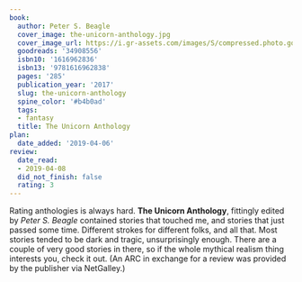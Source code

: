 ```yaml
---
book:
  author: Peter S. Beagle
  cover_image: the-unicorn-anthology.jpg
  cover_image_url: https://i.gr-assets.com/images/S/compressed.photo.goodreads.com/books/1492682178l/34908556._SX98_.jpg
  goodreads: '34908556'
  isbn10: '1616962836'
  isbn13: '9781616962838'
  pages: '285'
  publication_year: '2017'
  slug: the-unicorn-anthology
  spine_color: '#b4b0ad'
  tags:
  - fantasy
  title: The Unicorn Anthology
plan:
  date_added: '2019-04-06'
review:
  date_read:
  - 2019-04-08
  did_not_finish: false
  rating: 3
---
```


Rating anthologies is always hard. **The Unicorn Anthology**, fittingly edited by *Peter S. Beagle* contained stories that touched me, and stories that just passed some time. Different strokes for different folks, and all that. Most stories tended to be dark and tragic, unsurprisingly enough. There are a couple of very good stories in there, so if the whole mythical realism thing interests you, check it out. (An ARC in exchange for a review was provided by the publisher via NetGalley.)

